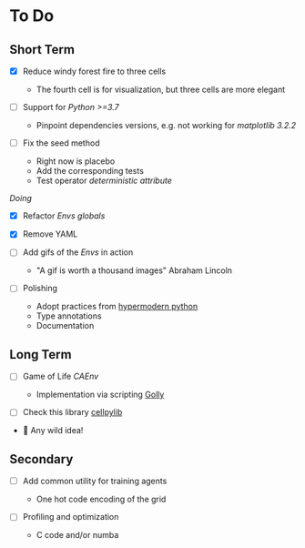 # To Do

## Short Term

- [x] Reduce windy forest fire to three cells

  - The fourth cell is for visualization, but three cells are more elegant

- [ ] Support for _Python >=3.7_

  - Pinpoint dependencies versions, e.g. not working for _matplotlib  3.2.2_

- [ ] Fix the seed method

  - Right now is placebo
  - Add the corresponding tests
  - Test operator _deterministic attribute_

_Doing_
- [x] Refactor _Envs globals_
- [x] Remove YAML

- [ ] Add gifs of the _Envs_ in action

  - "A gif is worth a thousand images" Abraham Lincoln

- [ ] Polishing

  - Adopt practices from [hypermodern python](https://cjolowicz.github.io/posts/hypermodern-python-01-setup/)
  - Type annotations
  - Documentation

## Long Term

- [ ] Game of Life _CAEnv_

  - Implementation via scripting [Golly](http://golly.sourceforge.net/)

- [ ] Check this library [cellpylib](https://github.com/lantunes/cellpylib)

- :goggles: Any wild idea!

## Secondary

- [ ] Add common utility for training agents

  - One hot code encoding of the grid

- [ ] Profiling and optimization

  - C code and/or numba
